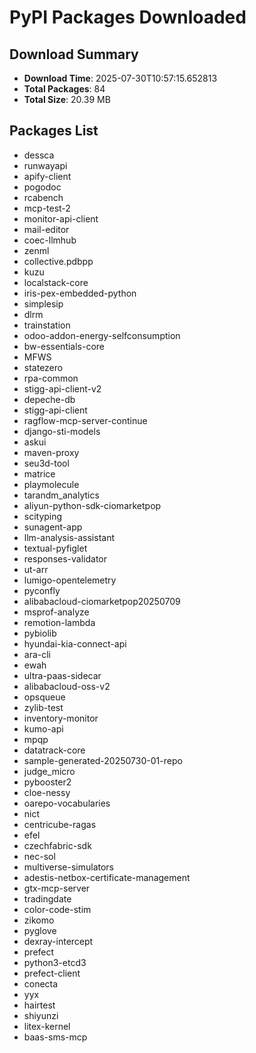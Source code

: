 # PyPI Packages Downloaded

## Download Summary
- **Download Time**: 2025-07-30T10:57:15.652813
- **Total Packages**: 84
- **Total Size**: 20.39 MB

## Packages List
- dessca
- runwayapi
- apify-client
- pogodoc
- rcabench
- mcp-test-2
- monitor-api-client
- mail-editor
- coec-llmhub
- zenml
- collective.pdbpp
- kuzu
- localstack-core
- iris-pex-embedded-python
- simplesip
- dlrm
- trainstation
- odoo-addon-energy-selfconsumption
- bw-essentials-core
- MFWS
- statezero
- rpa-common
- stigg-api-client-v2
- depeche-db
- stigg-api-client
- ragflow-mcp-server-continue
- django-sti-models
- askui
- maven-proxy
- seu3d-tool
- matrice
- playmolecule
- tarandm_analytics
- aliyun-python-sdk-ciomarketpop
- scityping
- sunagent-app
- llm-analysis-assistant
- textual-pyfiglet
- responses-validator
- ut-arr
- lumigo-opentelemetry
- pyconfly
- alibabacloud-ciomarketpop20250709
- msprof-analyze
- remotion-lambda
- pybiolib
- hyundai-kia-connect-api
- ara-cli
- ewah
- ultra-paas-sidecar
- alibabacloud-oss-v2
- opsqueue
- zylib-test
- inventory-monitor
- kumo-api
- mpqp
- datatrack-core
- sample-generated-20250730-01-repo
- judge_micro
- pybooster2
- cloe-nessy
- oarepo-vocabularies
- nict
- centricube-ragas
- efel
- czechfabric-sdk
- nec-sol
- multiverse-simulators
- adestis-netbox-certificate-management
- gtx-mcp-server
- tradingdate
- color-code-stim
- zikomo
- pyglove
- dexray-intercept
- prefect
- python3-etcd3
- prefect-client
- conecta
- yyx
- hairtest
- shiyunzi
- litex-kernel
- baas-sms-mcp
